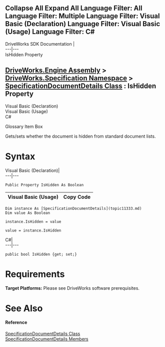 Collapse All Expand All Language Filter: All  Language Filter: Multiple  Language Filter: Visual Basic (Declaration) Language Filter: Visual Basic (Usage) Language Filter: C#  
---  
DriveWorks SDK Documentation  |   
---|---  
IsHidden Property   
  
[DriveWorks.Engine Assembly](topic2156.md) > [DriveWorks.Specification Namespace](topic10764.md) > [SpecificationDocumentDetails Class](topic11333.md) : IsHidden Property  
---  
  
Visual Basic (Declaration)    
Visual Basic (Usage)    
C# 

Glossary Item Box

Gets/sets whether the document is hidden from standard document lists. 

# Syntax

Visual Basic (Declaration)|   
---|---  
      
    
    Public Property IsHidden As Boolean  
  
Visual Basic (Usage)| Copy Code  
---|---  
      
    
    Dim instance As [SpecificationDocumentDetails](topic11333.md)
    Dim value As Boolean
     
    instance.IsHidden = value
     
    value = instance.IsHidden  
  
C#|   
---|---  
      
    
    public bool IsHidden {get; set;}  
  
# Requirements

**Target Platforms:** Please see DriveWorks software prerequisites.

# See Also

#### Reference

[SpecificationDocumentDetails Class](topic11333.md)   
[SpecificationDocumentDetails Members](topic11334.md)


